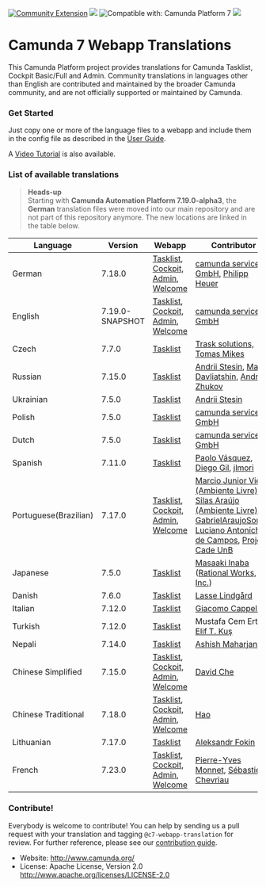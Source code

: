 [![Community Extension](https://img.shields.io/badge/Community%20Extension-An%20open%20source%20community%20maintained%20project-FF4700)](https://github.com/camunda-community-hub/community)
[![](https://img.shields.io/badge/Lifecycle-Incubating-blue)](https://github.com/Camunda-Community-Hub/community/blob/main/extension-lifecycle.md#incubating-) ![Compatible with: Camunda Platform 7](https://img.shields.io/badge/Compatible%20with-Camunda%20Platform%207-26d07c) ![](https://img.shields.io/badge/Maintainer%20Wanted-This%20extension%20is%20in%20search%20of%20a%20Maintainer-ff69b4)

# Camunda 7 Webapp Translations

This Camunda Platform project provides translations for Camunda Tasklist, Cockpit Basic/Full and Admin. Community translations in languages other than English are contributed and maintained by the broader Camunda community, and are not officially supported or maintained by Camunda.

### Get Started

Just copy one or more of the language files to a webapp and include them in the config file as described in the [User Guide](https://docs.camunda.org/manual/latest/webapps/tasklist/configuration/#localization).

A [Video Tutorial](https://blog.camunda.org/post/2014/12/internationalization-in-camunda-bpm/) is also available.

### List of available translations

> **Heads-up** \
> Starting with **Camunda Automation Platform 7.19.0-alpha3**, the **German** translation files were moved into our main repository and are not part of this repository anymore. The new locations are linked in the table below.

| Language                | Version | Webapp                                                                                                                       | Contributor                                                                                                                                                                                                                                                                                                                      |
| ----------------------- |---------|------------------------------------------------------------------------------------------------------------------------------|----------------------------------------------------------------------------------------------------------------------------------------------------------------------------------------------------------------------------------------------------------------------------------------------------------------------------------|
| German                  | 7.18.0  | [Tasklist][de-tasklist], [Cockpit][de-cockpit], [Admin][de-admin], [Welcome][de-welcome]                                     | [camunda services GmbH](https://github.com/camunda), [Philipp Heuer](https://github.com/PhilippHeuer)                                                                                                                                                                                                                            |
| English                 | 7.19.0-SNAPSHOT | [Tasklist][en-tasklist], [Cockpit][en-cockpit], [Admin][en-admin], [Welcome][en-welcome]                                     | [camunda services GmbH](https://github.com/camunda)                                                                                                                                                                                                                                                                              |
| Czech                   | 7.7.0   | [Tasklist](/tasklist/cs.json)                                                                                                | [Trask solutions, Tomas Mikes](https://github.com/mikibo)                                                                                                                                                                                                                                                                        |
| Russian                 | 7.15.0  | [Tasklist](/tasklist/ru.json)                                                                                                | [Andrii Stesin](https://github.com/astesin), [Max Davliatshin](https://github.com/TitanUser), [Andrey Zhukov](https://github.com/zhukov-andrey)                                                                                                                                                                                  |
| Ukrainian               | 7.5.0   | [Tasklist](/tasklist/uk.json)                                                                                                | [Andrii Stesin](https://github.com/astesin)                                                                                                                                                                                                                                                                                      |
| Polish                  | 7.5.0   | [Tasklist](/tasklist/pl.json)                                                                                                | [camunda services GmbH](https://github.com/camunda)                                                                                                                                                                                                                                                                              |
| Dutch                   | 7.5.0   | [Tasklist](/tasklist/nl.json)                                                                                                | [camunda services GmbH](https://github.com/camunda)                                                                                                                                                                                                                                                                              |
| Spanish                 | 7.11.0  | [Tasklist](/tasklist/es.json)                                                                                                | [Paolo Vásquez](https://github.com/paolovas), [Diego Gil](https://github.com/dags), [jlmori](https://github.com/jlmori)                                                                                                                                                                                                          |
| Portuguese(Brazilian)   | 7.17.0  | [Tasklist](/tasklist/pt_BR.json), [Cockpit](/cockpit/pt-BR.json), [Admin](/admin/pt_BR.json), [Welcome](/welcome/pt_BR.json) | [Marcio Junior Vieira (Ambiente Livre)](https://www.ambientelivre.com.br), [Silas Araújo (Ambiente Livre)](https://www.ambientelivre.com.br), [GabrielAraujoSouza](https://github.com/GabrielAraujoSouza), [Luciano Antonichen de Campos](https://github.com/lucianoac), [Projeto Cade UnB](https://github.com/projeto-cade-unb) |
| Japanese                | 7.5.0   | [Tasklist](/tasklist/ja.json)                                                                                                | [Masaaki Inaba](https://github.com/mas178) ([Rational Works, Inc.](http://rational.works))                                                                                                                                                                                                                                       |
| Danish                  | 7.6.0   | [Tasklist](/tasklist/da.json)                                                                                                | [Lasse Lindgård](https://github.com/lldata)                                                                                                                                                                                                                                                                                      |
| Italian                 | 7.12.0  | [Tasklist](/tasklist/it.json)                                                                                                | [Giacomo Cappellini](https://github.com/arkanoid87)                                                                                                                                                                                                                                                                              |
| Turkish                 | 7.12.0  | [Tasklist](/tasklist/tr.json)                                                                                                | Mustafa Cem Ertem, [Elif T. Kuş](https://github.com/elifkus)                                                                                                                                                                                                                                                                     |
| Nepali                  | 7.14.0  | [Tasklist](/tasklist/np.json)                                                                                                | [Ashish Maharjan](https://github.com/AshishMhrzn10)                                                                                                                                                                                                                                                                              |
| Chinese Simplified      | 7.15.0  | [Tasklist](/tasklist/zh-CN.json), [Cockpit](/cockpit/zh-CN.json), [Admin](/admin/zh-CN.json), [Welcome](/welcome/zh-CN.json) | [David Che](https://github.com/DavidSche)                                                                                                                                                                                                                                                                                        |
| Chinese Traditional     | 7.18.0  | [Tasklist](/tasklist/zh-TW.json), [Cockpit](/cockpit/zh-TW.json), [Admin](/admin/zh-TW.json), [Welcome](/welcome/zh-TW.json) | [Hao](https://github.com/yhao3)                                                                                                                                                                                                                                                                                                  |
| Lithuanian              | 7.17.0  | [Tasklist](/tasklist/lt.json)                                                                                                | [Aleksandr Fokin](https://github.com/aleksf0)                                                                                                                                                                                                                                                                                    |
| French                  | 7.23.0  | [Tasklist](/tasklist/fr.json), [Cockpit](/cockpit/fr.json), [Admin](/admin/fr.json), [Welcome](/welcome/fr.json)             | [Pierre-Yves Monnet](https://github.com/pierre-yves-monnet), [Sébastien Chevriau](https://github.com/sebastienchevriaupro)                                                                                                                                                                                                         |


### Contribute!

Everybody is welcome to contribute! You can help by sending us a pull request with your translation and tagging `@c7-webapp-translation` for review. For further reference, please see our [contribution guide](https://github.com/camunda/camunda-bpm-platform/blob/master/CONTRIBUTING.md).

  * Website: http://www.camunda.org/
  * License: Apache License, Version 2.0  http://www.apache.org/licenses/LICENSE-2.0

[en-tasklist]: https://github.com/camunda/camunda-bpm-platform/tree/master/webapps/frontend/public/app/tasklist/locales/en.json
[en-cockpit]: https://github.com/camunda/camunda-bpm-platform/tree/master/webapps/frontend/public/app/cockpit/locales/en.json
[en-admin]: https://github.com/camunda/camunda-bpm-platform/tree/master/webapps/frontend/public/app/admin/locales/en.json
[en-welcome]: https://github.com/camunda/camunda-bpm-platform/tree/master/webapps/frontend/public/app/welcome/locales/en.json

[de-tasklist]: https://github.com/camunda/camunda-bpm-platform/tree/master/webapps/frontend/public/app/tasklist/locales/de.json
[de-cockpit]: https://github.com/camunda/camunda-bpm-platform/tree/master/webapps/frontend/public/app/cockpit/locales/de.json
[de-admin]: https://github.com/camunda/camunda-bpm-platform/tree/master/webapps/frontend/public/app/admin/locales/de.json
[de-welcome]: https://github.com/camunda/camunda-bpm-platform/tree/master/webapps/frontend/public/app/welcome/locales/de.json

